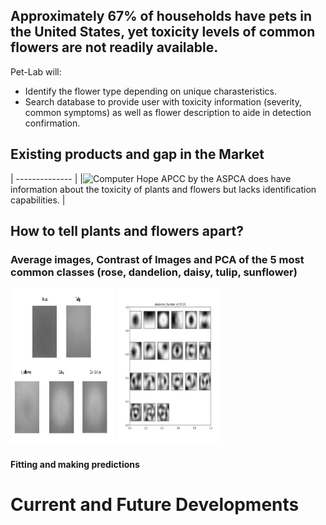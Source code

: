 
## Approximately 67% of households have pets in the United States, yet toxicity levels of common flowers are not readily available. 

Pet-Lab will:
- Identify the flower type depending on unique charasteristics.
- Search database to provide user with toxicity information (severity, common symptoms) as well as flower description to aide in detection confirmation.


## Existing products and gap in the Market


| -------------- |
|<img src="https://www.computerhope.com/cdn/computer-hope.jpg" width=".2" height=".4" alt="Computer Hope">  APCC by the ASPCA does have information about the toxicity of plants and flowers but lacks identification capabilities.   |


## How to tell plants and flowers apart?

### Average images, Contrast of Images and PCA of the 5 most common classes (rose, dandelion, daisy, tulip, sunflower)

      
 <p float="left">
  <img src="Averages.png" width="33%"  height="250"/>
  <img src="dandelion_Eigenstate-1.png" width="33%" height="250"/>
</p>


#### Fitting and making predictions


# Current and Future Developments



